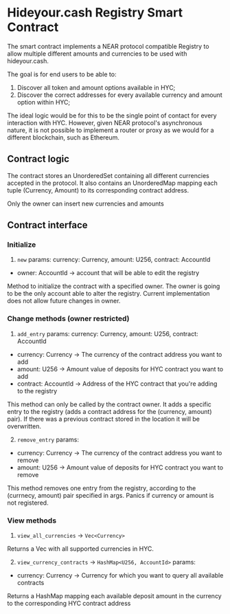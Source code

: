 # Hideyour.cash Registry Smart Contract

The smart contract implements a NEAR protocol compatible Registry to allow multiple different amounts and currencies to be used with hideyour.cash.

The goal is for end users to be able to:
1. Discover all token and amount options available in HYC;
2. Discover the correct addresses for every available currency and amount option within HYC;

The ideal logic would be for this to be the single point of contact for every interaction with HYC. However, given NEAR protocol's asynchronous nature, it is not possible to implement a router or proxy as we would for a different blockchain, such as Ethereum.

## Contract logic
The contract stores an UnorderedSet containing all different currencies accepted in the protocol. It also contains an UnorderedMap mapping each tuple (Currency, Amount) to its corresponding contract address.

Only the owner can insert new currencies and amounts

## Contract interface

### Initialize
1. `new`
params:
currency: Currency, amount: U256, contract: AccountId
  - owner: AccountId -> account that will be able to edit the registry

Method to initialize the contract with a specified owner. The owner is going to be the only account able to alter the registry. Current implementation does not allow future changes in owner.

### Change methods (owner restricted)
1. `add_entry`
params:
currency: Currency, amount: U256, contract: AccountId
  - currency: Currency -> The currency of the contract address you want to add
  - amount: U256 -> Amount value of deposits for HYC contract you want to add
  - contract: AccountId -> Address of the HYC contract that you're adding to the registry

This method can only be called by the contract owner.
It adds a specific entry to the registry (adds a contract address for the (currency, amount) pair).
If there was a previous contract stored in the location it will be overwritten.

2. `remove_entry`
params:
  - currency: Currency -> The currency of the contract address you want to remove
  - amount: U256 -> Amount value of deposits for HYC contract you want to remove

This method removes one entry from the registry, according to the (currnecy, amount) pair specified in args.
Panics if currency or amount is not registered.

### View methods
1. `view_all_currencies` -> `Vec<Currency>`

Returns a Vec with all supported currencies in HYC.

2. `view_currency_contracts` -> `HashMap<U256, AccountId>`
params:
  - currency: Currency -> Currency for which you want to query all available contracts

Returns a HashMap mapping each available deposit amount in the currency to the corresponding HYC contract address 